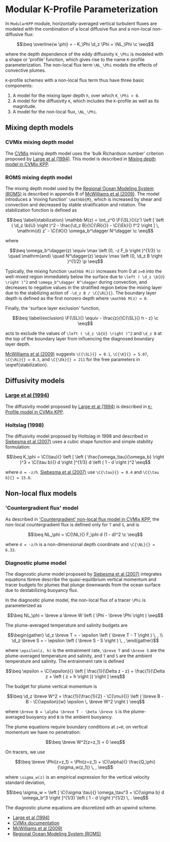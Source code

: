 # Modular K-Profile Parameterization

```math
\newcommand{\c}         {\, ,}
\newcommand{\p}         {\, .}
\newcommand{\d}         {\partial}
\newcommand{\r}[1]      {\mathrm{#1}}
\newcommand{\b}[1]      {\boldsymbol{#1}}
\newcommand{\ee}        {\mathrm{e}}
\newcommand{\di}        {\, \mathrm{d}}
\newcommand{\ep}        {\epsilon}

\newcommand{\beq}       {\begin{equation}}
\newcommand{\eeq}       {\end{equation}}
\newcommand{\beqs}      {\begin{gather}}
\newcommand{\eeqs}      {\end{gather}}

% Non-dimensional numbers
\newcommand{\Ri}        {\mathrm{Ri}}
\newcommand{\Ek}        {\mathrm{Ek}}
\newcommand{\SL}        {\mathrm{SL}}
\newcommand{\K}         {\mathcal{E}}

\newcommand{\btau}      {\b{\tau}} % wind stress vector

% Model functions and constants
\renewcommand{\F}[2]      {\Upsilon^{#1}_{#2}}
\renewcommand{\C}[2]      {C^{#1}_{#2}}

\newcommand{\uwind}     {\omega_{\tau}}
\newcommand{\ubuoy}     {\omega_b}

\newcommand{\NL}        {NL}
```

In `ModularKPP` module, horizontally-averaged vertical turbulent
fluxes are modeled with the combination of a local diffusive flux and a non-local
non-diffusive flux:


```math
\beq
\overline{w \phi} = - K_\Phi \d_z \Phi + \NL_\Phi \c
\eeq
```

where the depth dependence of the eddy diffusivity ``K_\Phi`` is modeled
with a shape or 'profile' function, which gives rise to the name
``K``-profile parameterization.
The non-local flux term ``\NL_\Phi`` models the effects of convective
plumes.

``K``-profile schemes with a non-local flux term thus have three basic components:

1. A model for the mixing layer depth ``h``, over which ``K_\Phi > 0``.
2. A model for the diffusivity ``K``, which includes the ``K``-profile as well as its magnitude.
3. A model for the non-local flux, ``\NL_\Phi``.

## Mixing depth models

### CVMix mixing depth model

The
[CVMix](https://github.com/CVMix/CVMix-description/raw/master/cvmix.pdf)
mixing depth model uses the 'bulk Richardson number' criterion proposed by
[Large et al (1994)](https://agupubs.onlinelibrary.wiley.com/doi/abs/10.1029/94rg01872).
This model is described in [Mixing depth model in CVMix KPP](@ref).

### ROMS mixing depth model

The mixing depth model used by the [Regional Ocean Modeling System (ROMS)](https://www.myroms.org)
is described in appendix B of
[McWilliams et al (2009)](https://journals.ametsoc.org/doi/full/10.1175/2009JPO4130.1).
The model introduces a 'mixing function' ``\mathbb{M}``, which is increased
by shear and convection and decreased by stable stratification and rotation.
The stabilization function is defined as

```math
\beq \label{stabilization}
\mathbb M(z) = \int_z^0 \F{\SL}{}(z') \left [
      \left ( \d_z \b{U} \right )^2 - \frac{\d_z B}{\C{\Ri}{}} - \C{\Ek}{} f^2
    \right ] \, \mathrm{d} z'
    - \C{\K}{} \omega_b^\dagger N^\dagger \c
\eeq
```
where

```math
\beq
\omega_b^\dagger(z) \equiv \max \left (0, -z F_b \right )^{1/3} \c
  \quad \mathrm{and} \quad
N^\dagger(z) \equiv \max \left (0, \d_z B \right )^{1/2} \p
\eeq
```
Typically, the mixing function ``\mathbb M(z)`` increases from 0 at ``z=0``
into the well-mixed region immediately below the surface due to
``\left ( \d_z \b{U} \right )^2`` and ``\omega_b^\dagger N^\dagger``
during convection, and decreases to negative values in the stratified
region below the mixing layer due to the stabilizing action of ``-\d_z B / \C{\Ri}{}``.
The boundary layer depth is defined as the first nonzero depth where ``\mathbb M(z) = 0``.

Finally, the 'surface layer exclusion' function,

```math
\beq \label{exclusion}
\F{\SL}{} \equiv - \frac{z}{\C{\SL}{} h - z} \c
\eeq
```
acts to exclude the values of
``\left ( \d_z \b{U} \right )^2`` and ``\d_z B`` at the top of the boundary
layer from influencing the diagnosed boundary layer depth.

[McWilliams et al (2009)](https://journals.ametsoc.org/doi/full/10.1175/2009JPO4130.1)
suggests
``\C{\SL}{} = 0.1``, ``\C{\K}{} = 5.07``, ``\C{\Ri}{} = 0.3``, and ``\C{\Ek}{} = 211``
for the free parameters in \eqref{stabilization}.

## Diffusivity models

### [Large et al (1994)](https://agupubs.onlinelibrary.wiley.com/doi/abs/10.1029/94rg01872)

The diffusivity model proposed by 
[Large et al (1994)](https://agupubs.onlinelibrary.wiley.com/doi/abs/10.1029/94rg01872)
is described in [``K``-Profile model in CVMix KPP](@ref).


### Holtslag (1998)

The diffusivity model proposed by Holtslag in 1998 and described in 
[Siebesma et al (2007)](https://journals.ametsoc.org/doi/full/10.1175/JAS3888.1)
uses a cubic shape function and simple stability formulation:
```math
\beq
K_\phi = \C{\tau}{} \left [ \left ( \frac{\omega_\tau}{\omega_b} \right )^3 
    + \C{\tau b}{} d \right ]^{1/3} d \left ( 1 - d \right )^2
\eeq
```
where ``d = -z/h``. [Siebesma et al (2007)](https://journals.ametsoc.org/doi/full/10.1175/JAS3888.1) use 
``\C{\tau}{} = 0.4`` and ``\C{\tau b}{} = 15.6``.

## Non-local flux models

### 'Countergradient flux' model

As described in 
['Countergradient' non-local flux model in CVMix KPP](@ref),
the non-local countergradient flux is defined only for ``T`` and ``S``, and is

```math
\beq
NL_\phi = \C{\NL}{} F_\phi d (1 - d)^2 \c
\eeq
```
where ``d = -z/h`` is a non-dimensional depth coordinate and ``\C{\NL}{} = 6.33``.

### Diagnostic plume model

The diagnostic plume model proposed by
[Siebesma et al (2007)](https://journals.ametsoc.org/doi/full/10.1175/JAS3888.1)
integrates equations tbreve describe the quasi-equilibrium vertical momentum and 
tracer budgets for plumes that plunge downwards from the ocean surface
due to destabilizing buoyancy flux. 

In the diagnostic plume model, the non-local flux of a tracer ``\Phi`` is parameterized as
```math
\beq
    NL_\phi = \breve a \breve W \left ( \Phi - \breve \Phi \right )
\eeq
```

The plume-averaged temperature and salinity budgets are
```math
\begin{gather}
    \d_z \breve T = - \epsilon \left ( \breve T - T \right ) \, , \\
    \d_z \breve S = - \epsilon \left ( \breve S - S \right ) \, ,
\end{gather}
```
where ``\epsilon(z, h)`` is the entrainment rate, ``\breve T`` and ``\breve S``
are the plume-averaged temperature and salinity, and ``T`` and ``S`` are the 
ambient temperature and salinity.
The entrainment rate is defined
```math
\beq
\epsilon = \C{\epsilon}{} 
    \left [ \frac{1}{\Delta z - z} + \frac{1}{\Delta z + \left ( z + h \right )} \right ]
\eeq
```

The budget for plume vertical momentum is

```math
\beq
    \d_z \breve W^2 = \frac{1}{\frac{1}{2} - \C{\mu}{}} \left ( 
                        \breve B - B - \C{\epsilon}{w} \epsilon \, \breve W^2 \right ) 
\eeq
```
where ``\breve B = \alpha \breve T - \beta \breve S`` is the plume-averaged buoyancy and 
``B`` is the ambient buoyancy.

The plume equations require boundary conditions at ``z=0``; on vertical momentum we have
no penetration:
```math
\beq
    \breve W^2(z=z_1) = 0
\eeq
```
On tracers, we use
```math
\beq
    \breve \Phi(z=z_1) = \Phi(z=z_1) + \C{\alpha}{} \frac{Q_\phi}{\sigma_w(z_1)} \, ,
\eeq
```
where ``\sigma_w(z)`` is an empirical expression for the vertical velocity standard
deviation,
```math
\beq
    \sigma_w = \left [ \C{\sigma \tau}{} \omega_\tau^3 + \C{\sigma b} d \omega_b^3 \right ]^{1/3} \left ( 1 - d \right )^{1/2} \, .
\eeq
```
The diagnostic plume equations are discretized with an upwind scheme.

* [Large et al (1994)](https://agupubs.onlinelibrary.wiley.com/doi/abs/10.1029/94rg01872)
* [CVMix documentation](https://github.com/CVMix/CVMix-description/raw/master/cvmix.pdf)
* [McWilliams et al (2009)](https://journals.ametsoc.org/doi/full/10.1175/2009JPO4130.1)
* [Regional Ocean Modeling System (ROMS)](https://www.myroms.org)
